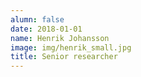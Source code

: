 ```yaml
---
alumn: false
date: 2018-01-01
name: Henrik Johansson
image: img/henrik_small.jpg
title: Senior researcher
---
```


